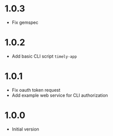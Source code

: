# 1.0.3

* Fix gemspec

# 1.0.2

* Add basic CLI script `timely-app`

# 1.0.1

* Fix oauth token request
* Add example web service for CLI authorization

# 1.0.0

* Initial version
